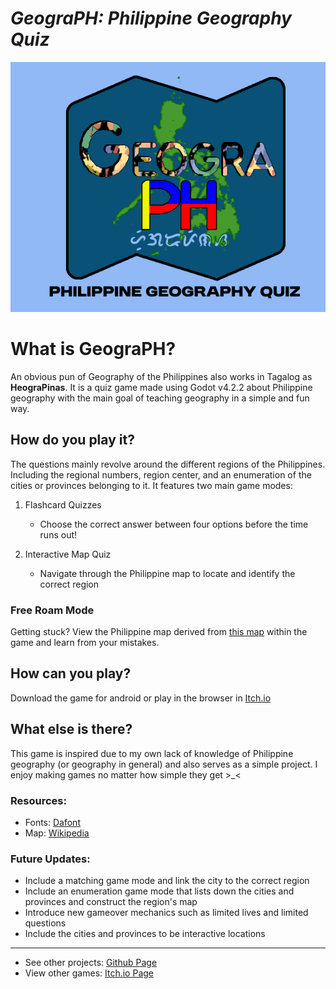 # *GeograPH: Philippine Geography Quiz*

![GeograPH Banner](geograph_banner.png "GeograPh")

# What is GeograPH? 

An obvious pun of Geography of the Philippines also works in Tagalog as __HeograPinas__.
It is a quiz game made using Godot v4.2.2 about Philippine geography with the main goal of teaching geography in a simple and fun way.

## How do you play it?
The questions mainly revolve around the different regions of the Philippines. Including the regional numbers, region center, and an enumeration of the cities or provinces belonging to it. It features two main game modes:

1. Flashcard Quizzes
	- Choose the correct answer between four options before the time runs out\!

2. Interactive Map Quiz
	- Navigate through the Philippine map to locate and identify the correct region

### Free Roam Mode
Getting stuck? View the Philippine map derived from [this map](https://commons.wikimedia.org/wiki/File:Ph_regions_and_provinces.svg) within the game and learn from your mistakes.


## How can you play?
Download the game for android or play in the browser in [Itch.io](https://likhalaro.itch.io/geograph)

## What else is there?

This game is inspired due to my own lack of knowledge of Philippine geography (or geography in general) and also serves as a simple project. I enjoy making games no matter how simple they get >_<

### Resources:
* Fonts: [Dafont](https://www.dafont.com/)
* Map: [Wikipedia](https://commons.wikimedia.org/wiki/File:Ph_regions_and_provinces.svg)

### Future Updates:
* Include a matching game mode and link the city to the correct region
* Include an enumeration game mode that lists down the cities and provinces and construct the region's map
* Introduce new gameover mechanics such as limited lives and limited questions
* Include the cities and provinces to be interactive locations

***
- See other projects: [Github Page](https://johnmatthewbautista.github.io/)
- View other games: [Itch.io Page](https://likhalaro.itch.io/)

